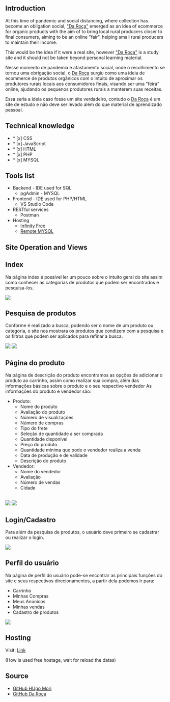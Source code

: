 ## Introduction

<p>At this time of pandemic and social distancing, where collection has become an obligation
social, <a href="http://daroca.infinityfreeapp.com">"Da Roça"</a> emerged as an idea of ecommerce for organic products with the aim of
to bring local rural producers closer to final consumers, aiming to be an online "fair", helping
small rural producers to maintain their income.</p>
<p>This would be the idea if it were a real site, however <a href="http://daroca.infinityfreeapp.com">"Da Roça"</a> is a study site and
it should not be taken beyond personal learning material.</p>

<p> Nesse momento de pandemia e afastamento social, onde o recolhimento se tornou uma obrigação
social, o <a href="">Da Roça<a/> surgiu como uma ideia de ecommerce de produtos orgânicos com o intuito
de aproximar os produtores rurais locais aos consumidores finais, visando ser uma "feira" online, ajudando 
os pequenos produtores rurais a manterem suas receitas.</p>
<p>Essa seria a ideia caso fosse um site verdadeiro, contudo o <a href="">Da Roça<a/> é um site de estudo e
não deve ser levado além do que material de aprendizado pessoal.</p>

## Technical knowledge

<ul>
	<li>* [x] CSS</li>
	<li>* [x] JavaScript</li>
	<li>* [x] HTML</li>
	<li>* [x] PHP</li>
  <li>* [x] MYSQL</li>
</ul>

## Tools list

<ul>
	<li>Backend - IDE used for SQL 
		<ul>
		    <li>pgAdmin - MYSQL</li>
		</ul>
	</li>
	<li>Frontend - IDE used for PHP/HTML 
		<ul>
			<li>VS Studio Code</li>
		</ul>	
	</li>
	<li>RESTful services
		<ul>
			<li>Postman</li>
		</ul>
	</li>
	<li>Hosting
		<ul>
			<li><a href="https://app.infinityfree.net/">Infinity Free</a></li>
			<li><a href="https://remotemysql.com/">Remote MYSQL</a></li>
		</ul>
	</li>
</ul>

## Site Operation and Views

<h2>Index</h2>
<p>Na página index é possível ler um pouco sobre o intuito geral do site 
assim como conhecer as categorias de produtos que podem ser encontrados e pesquisa-los.
</p>
<img src="https://images2.imgbox.com/83/ab/GqBOeACb_o.png"/>
<br>

<h2>Pesquisa de produtos</h2>
<p>Conforme é realizado a busca, podendo ser o nome de um produto ou categoria, o site 
nos mostrara os produtos que condizem com a pesquisa e os filtros que podem ser aplicados 
para refinar a busca.</p>
<img src="https://images2.imgbox.com/83/ab/GqBOeACb_o.png"/>
<img src="https://images2.imgbox.com/83/ab/GqBOeACb_o.png"/>
<br>

<h2>Página do produto</h2>
<p>Na página de descrição do produto encontramos as opções de adicionar o produto ao 
carrinho, assim como realizar sua compra, além das informações básicas sobre o produto e 
o seu respectivo vendedor As informações do produto e vendedor são:</p>
<ul>
	<li>Produto: 
		<ul>
		    <li> Nome do produto </li>
        <li> Avaliação do produto </li>
        <li> Número de visualizações </li>
        <li> Número de compras </li>
        <li> Tipo do frete </li>
        <li> Seleção de quantidade a ser comprada </li>
        <li> Quantidade disponível </li>
        <li> Preço do produto </li>
        <li> Quantidade mínima que pode o vendedor realiza a venda </li>
        <li> Data de produção e de validade </li>
        <li> Descrição do produto </li>
		</ul>
	</li>
	<li>Vendedor: 
		<ul>
			<li> Nome do vendedor </li>
      <li> Avaliação </li>
      <li> Número de vendas </li>
      <li> Cidade </li>
		</ul>	
	</li>
</ul>
<br>
<img src="https://images2.imgbox.com/83/ab/GqBOeACb_o.png"/>
<img src="https://images2.imgbox.com/83/ab/GqBOeACb_o.png"/>
<br>

<h2>Login/Cadastro</h2>
<p>Para além da pesquisa de produtos, o usuário deve primeiro se cadastrar ou realizar o 
login.
</p>
<img src="https://images2.imgbox.com/83/ab/GqBOeACb_o.png"/>
<br>

<h2>Perfil do usuário</h2>
<p>Na página de perfil do usuário pode-se encontrar as principais funções do site e 
seus respectivos direcionamentos, a partir dela podemos ir para:</p>
<ul>
  <li> Carrinho </li>
  <li> Minhas Compras </li>
  <li> Meus Anúnicos </li>
  <li> Minhas vendas </li>
  <li> Cadastro de produtos </li>
</ul>

<img src="https://images2.imgbox.com/83/ab/GqBOeACb_o.png"/>
<br>

## Hosting

<p>Visit: <a href="http://daroca.infinityfreeapp.com">Link</a></p>
(How is used free hostage, wait for reload the datas)

## Source

<ul>
  <li><a href="https://github.com/HugoMori">GitHub HUgo Mori</a></li>
  <li><a href="https://github.com/HugoMori/DaRocaEcommerce/">GitHub Da Roça</a></li>
</ul>
